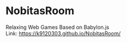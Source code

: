 # NobitasRoom
Relaxing Web Games Based on Babylon.js  
Link: https://k9120303.github.io/NobitasRoom/
